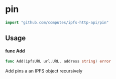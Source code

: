 # pin
```go
import "github.com/computes/ipfs-http-api/pin"
```


## Usage

#### func  Add

```go
func Add(ipfsURL url.URL, address string) error
```
Add pins a an IPFS object recursively
